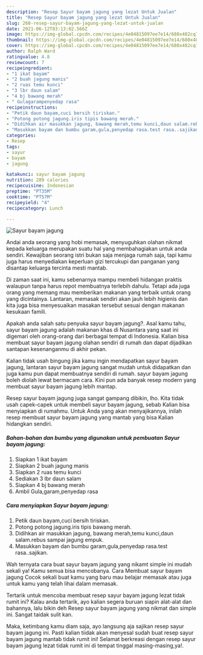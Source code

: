 ```yaml
---
description: "Resep Sayur bayam jagung yang lezat Untuk Jualan"
title: "Resep Sayur bayam jagung yang lezat Untuk Jualan"
slug: 260-resep-sayur-bayam-jagung-yang-lezat-untuk-jualan
date: 2021-06-12T03:13:02.566Z
image: https://img-global.cpcdn.com/recipes/4e04815097ee7e14/680x482cq70/sayur-bayam-jagung-foto-resep-utama.jpg
thumbnail: https://img-global.cpcdn.com/recipes/4e04815097ee7e14/680x482cq70/sayur-bayam-jagung-foto-resep-utama.jpg
cover: https://img-global.cpcdn.com/recipes/4e04815097ee7e14/680x482cq70/sayur-bayam-jagung-foto-resep-utama.jpg
author: Ralph Ward
ratingvalue: 4.8
reviewcount: 7
recipeingredient:
- "1 ikat bayam"
- "2 buah jagung manis"
- "2 ruas temu kunci"
- "3 lbr daun salam"
- "4 bj bawang merah"
- " Gulagarampenyedap rasa"
recipeinstructions:
- "Petik daun bayam,cuci bersih tiriskan."
- "Potong potong jagung.iris tipis bawang merah."
- "Didihkan air masukkan jagung, bawang merah,temu kunci,daun salam.rebus sampai jagung empuk."
- "Masukkan bayam dan bumbu garam,gula,penyedap rasa.test rasa..sajikan."
categories:
- Resep
tags:
- sayur
- bayam
- jagung

katakunci: sayur bayam jagung 
nutrition: 289 calories
recipecuisine: Indonesian
preptime: "PT35M"
cooktime: "PT57M"
recipeyield: "4"
recipecategory: Lunch

---
```



![Sayur bayam jagung](https://img-global.cpcdn.com/recipes/4e04815097ee7e14/680x482cq70/sayur-bayam-jagung-foto-resep-utama.jpg)

Andai anda seorang yang hobi memasak, menyuguhkan olahan nikmat kepada keluarga merupakan suatu hal yang membahagiakan untuk anda sendiri. Kewajiban seorang istri bukan saja menjaga rumah saja, tapi kamu juga harus menyediakan keperluan gizi tercukupi dan panganan yang disantap keluarga tercinta mesti mantab.

Di zaman  saat ini, kamu sebenarnya mampu membeli hidangan praktis walaupun tanpa harus repot membuatnya terlebih dahulu. Tetapi ada juga orang yang memang mau memberikan makanan yang terbaik untuk orang yang dicintainya. Lantaran, memasak sendiri akan jauh lebih higienis dan kita juga bisa menyesuaikan masakan tersebut sesuai dengan makanan kesukaan famili. 



Apakah anda salah satu penyuka sayur bayam jagung?. Asal kamu tahu, sayur bayam jagung adalah makanan khas di Nusantara yang saat ini digemari oleh orang-orang dari berbagai tempat di Indonesia. Kalian bisa membuat sayur bayam jagung olahan sendiri di rumah dan dapat dijadikan santapan kesenanganmu di akhir pekan.

Kalian tidak usah bingung jika kamu ingin mendapatkan sayur bayam jagung, lantaran sayur bayam jagung sangat mudah untuk didapatkan dan juga kamu pun dapat membuatnya sendiri di rumah. sayur bayam jagung boleh diolah lewat bermacam cara. Kini pun ada banyak resep modern yang membuat sayur bayam jagung lebih mantap.

Resep sayur bayam jagung juga sangat gampang dibikin, lho. Kita tidak usah capek-capek untuk membeli sayur bayam jagung, sebab Kalian bisa menyiapkan di rumahmu. Untuk Anda yang akan menyajikannya, inilah resep membuat sayur bayam jagung yang mantab yang bisa Kalian hidangkan sendiri.

<!--inarticleads1-->

##### Bahan-bahan dan bumbu yang digunakan untuk pembuatan Sayur bayam jagung:

1. Siapkan 1 ikat bayam
1. Siapkan 2 buah jagung manis
1. Siapkan 2 ruas temu kunci
1. Sediakan 3 lbr daun salam
1. Siapkan 4 bj bawang merah
1. Ambil  Gula,garam,penyedap rasa




<!--inarticleads2-->

##### Cara menyiapkan Sayur bayam jagung:

1. Petik daun bayam,cuci bersih tiriskan.
1. Potong potong jagung.iris tipis bawang merah.
1. Didihkan air masukkan jagung, bawang merah,temu kunci,daun salam.rebus sampai jagung empuk.
1. Masukkan bayam dan bumbu garam,gula,penyedap rasa.test rasa..sajikan.




Wah ternyata cara buat sayur bayam jagung yang nikamt simple ini mudah sekali ya! Kamu semua bisa mencobanya. Cara Membuat sayur bayam jagung Cocok sekali buat kamu yang baru mau belajar memasak atau juga untuk kamu yang telah lihai dalam memasak.

Tertarik untuk mencoba membuat resep sayur bayam jagung lezat tidak rumit ini? Kalau anda tertarik, ayo kalian segera buruan siapin alat-alat dan bahannya, lalu bikin deh Resep sayur bayam jagung yang nikmat dan simple ini. Sangat taidak sulit kan. 

Maka, ketimbang kamu diam saja, ayo langsung aja sajikan resep sayur bayam jagung ini. Pasti kalian tiidak akan menyesal sudah buat resep sayur bayam jagung mantab tidak rumit ini! Selamat berkreasi dengan resep sayur bayam jagung lezat tidak rumit ini di tempat tinggal masing-masing,ya!.

